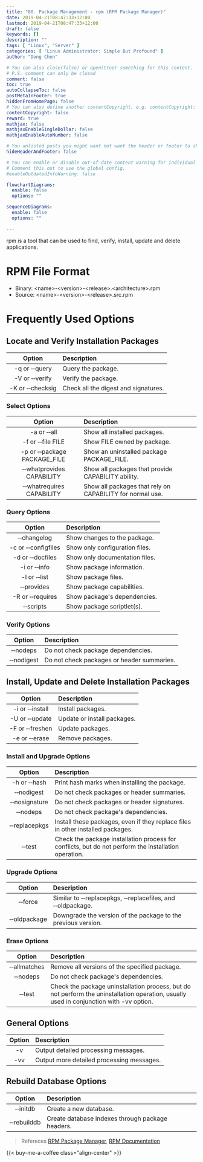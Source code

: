 ```yaml
---
title: "80. Package Management - rpm (RPM Package Manager)"
date: 2019-04-21T08:47:33+12:00
lastmod: 2019-04-21T08:47:33+12:00
draft: false
keywords: []
description: ""
tags: [ "Linux", "Server" ]
categories: [ "Linux Administrator: Simple But Profound" ]
author: "Dong Chen"

# You can also close(false) or open(true) something for this content.
# P.S. comment can only be closed
comment: false
toc: true
autoCollapseToc: false
postMetaInFooter: true
hiddenFromHomePage: false
# You can also define another contentCopyright. e.g. contentCopyright: "This is another copyright."
contentCopyright: false
reward: true
mathjax: false
mathjaxEnableSingleDollar: false
mathjaxEnableAutoNumber: false

# You unlisted posts you might want not want the header or footer to show
hideHeaderAndFooter: false

# You can enable or disable out-of-date content warning for individual post.
# Comment this out to use the global config.
#enableOutdatedInfoWarning: false

flowchartDiagrams:
  enable: false
  options: ""

sequenceDiagrams: 
  enable: false
  options: ""

---
```


rpm is a tool that can be used to find, verify, install, update and delete applications.

<!--more-->

# RPM File Format

* Binary: &lt;name&gt;-&lt;version&gt;-&lt;release&gt;.&lt;architecture&gt;.rpm
* Source: &lt;name&gt;-&lt;version&gt;-&lt;release&gt;.src.rpm

# Frequently Used Options

## Locate and Verify Installation Packages

| Option | Description |
|:---------------:|:---------------|
| -q or &#8209;&#8209;query | Query the package. |
| -V or &#8209;&#8209;verify | Verify the package. |
| -K or &#8209;&#8209;checksig | Check all the digest and signatures. |

### Select Options

| Option | Description |
|:---------------:|:---------------|
| -a or &#8209;&#8209;all | Show all installed packages. |
| -f or &#8209;&#8209;file FILE | Show FILE owned by package. |
| -p or &#8209;&#8209;package PACKAGE_FILE | Show an uninstalled package PACKAGE_FILE. |
| &#8209;&#8209;whatprovides CAPABILITY | Show all packages that provide CAPABILITY ability. |
| &#8209;&#8209;whatrequires CAPABILITY | Show all packages that rely on CAPABILITY for normal use. |

### Query Options

| Option | Description |
|:---------------:|:---------------|
| &#8209;&#8209;changelog | Show changes to the package. |
| -c or &#8209;&#8209;configfiles | Show only configuration files. |
| -d or &#8209;&#8209;docfiles | Show only documentation files. |
| -i or &#8209;&#8209;info | Show package information. |
| -l or &#8209;&#8209;list | Show package files. |
| &#8209;&#8209;provides | Show package capabilities. |
| -R or &#8209;&#8209;requires | Show package's dependencies. |
| &#8209;&#8209;scripts | Show package scriptlet(s). |

### Verify Options

| Option | Description |
|:---------------:|:---------------|
| &#8209;&#8209;nodeps | Do not check package dependencies. |
| &#8209;&#8209;nodigest | Do not check packages or header summaries. |

## Install, Update and Delete Installation Packages

| Option | Description |
|:---------------:|:---------------|
| -i or &#8209;&#8209;install | Install packages. |
| -U or &#8209;&#8209;update | Update or install packages. |
| -F or &#8209;&#8209;freshen | Update packages. |
| -e or &#8209;&#8209;erase | Remove packages. |

### Install and Upgrade Options

| Option | Description |
|:---------------:|:---------------|
| -h or &#8209;&#8209;hash | Print hash marks when installing the package. |
| &#8209;&#8209;nodigest | Do not check packages or header summaries. |
| &#8209;&#8209;nosignature | Do not check packages or header signatures. |
| &#8209;&#8209;nodeps | Do not check package's dependencies. |
| &#8209;&#8209;replacepkgs | Install these packages, even if they replace files in other installed packages. |
| &#8209;&#8209;test | Check the package installation process for conflicts, but do not perform the installation operation. |

### Upgrade Options

| Option | Description |
|:---------------:|:---------------|
| &#8209;&#8209;force | Similar to &#8209;&#8209;replacepkgs, &#8209;&#8209;replacefiles, and &#8209;&#8209;oldpackage. |
| &#8209;&#8209;oldpackage | Downgrade the version of the package to the previous version. |

### Erase Options

| Option | Description |
|:---------------:|:---------------|
| &#8209;&#8209;allmatches | Remove all versions of the specified package. |
| &#8209;&#8209;nodeps | Do not check package's dependencies. |
| &#8209;&#8209;test | Check the package uninstallation process, but do not perform the uninstallation operation, usually used in conjunction with -vv option. |

## General Options

| Option | Description |
|:---------------:|:---------------|
| -v | Output detailed processing messages. |
| -vv | Output more detailed processing messages. |

## Rebuild Database Options

| Option | Description |
|:---------------:|:---------------|
| &#8209;&#8209;initdb | Create a new database. |
| &#8209;&#8209;rebuilddb | Create database indexes through package headers. |

> Refereces
> [RPM Package Manager](http://ftp.rpm.org/max-rpm/rpm.8.html),
> [RPM Documentation](https://rpm.org/documentation.html)

<!-- Buy Me a Coffee Button -->
{{< buy-me-a-coffee class="align-center" >}}

